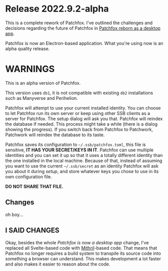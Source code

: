 # Release 2022.9.2-alpha

This is a complete rework of Patchfox. I've outlined the challenges and decisions regarding the future of Patchfox in [Patchfox reborn as a desktop app](https://andregarzia.com/2022/05/Patchfox-reborn-as-a-desktop-app.html). 

Patchfox is now an Electron-based application. What you're using now is an alpha quality release.

# WARNINGS

This is an alpha version of Patchfox.

This version uses `db1`, it is not compatible with existing `db2` installations such as Manyverse and Perihelion.

Patchfox will attempt to use your current installed identity. You can choose to let Patchfox run its own server or keep using  other SSB clients as a server for Patchfox. The setup dialog will ask you that. Patchfox will reindex the database if needed. This process might take a while (there is a dialog showing the progress). If you switch back from Patchfox to Patchwork, Patchwork will reindex the database to its taste.

Patchfox saves its configuration to `~/.ssb/patchfox.toml`, this file is sensitive, **IT HAS YOUR SECRET/KEYS IN IT**. Patchfox can use multiple identities and you can set it up so that it uses a totally different identity than the one installed in the local machine. Because of that, instead of assuming you want to use the current `~/.ssb/secret` as an identity Patchfox will ask you about it during _setup_, and store whatever keys you chose to use in its own configuration file.

**DO NOT SHARE THAT FILE.**

## Changes

oh boy...

## I SAID CHANGES

Okay, besides the whole _Patchfox is now a desktop app_ change, I've replaced all Svelte-based code with [Mithril](https://mithril.js.org)-based code. That means that Patchfox no longer requires a build system to transpile its source code into something a browser can understand. This makes development a lot faster and also makes it easier to reason about the code.
